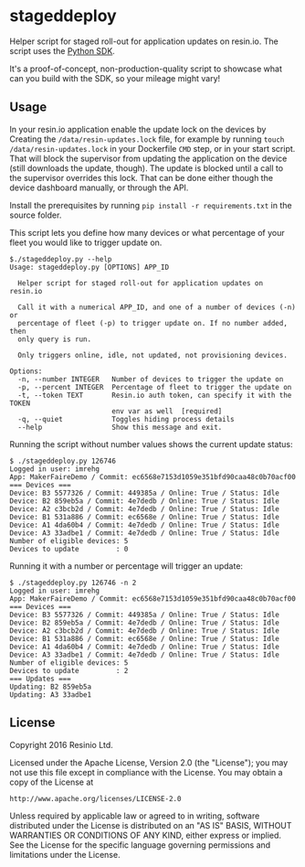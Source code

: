 # stageddeploy

Helper script for staged roll-out for application updates on resin.io. The script
uses the [Python SDK](https://github.com/resin-io/resin-sdk-python).

It's a proof-of-concept, non-production-quality script to showcase what can you
build with the SDK, so your mileage might vary!

## Usage

In your resin.io application enable the update lock on the devices by Creating
the `/data/resin-updates.lock` file, for example by running `touch /data/resin-updates.lock`
in your Dockerfile `CMD` step, or in your start script. That will block the
supervisor from updating the application on the device (still downloads the update,
though). The update is blocked until a call to the supervisor overrides this lock.
That can be done either though the device dashboard manually, or through the API.

Install the prerequisites by running `pip install -r requirements.txt` in the
source folder.

This script lets you define how many devices or what percentage of your fleet
you would like to trigger update on.

```
$./stageddeploy.py --help
Usage: stageddeploy.py [OPTIONS] APP_ID

  Helper script for staged roll-out for application updates on resin.io

  Call it with a numerical APP_ID, and one of a number of devices (-n) or
  percentage of fleet (-p) to trigger update on. If no number added, then
  only query is run.

  Only triggers online, idle, not updated, not provisioning devices.

Options:
  -n, --number INTEGER   Number of devices to trigger the update on
  -p, --percent INTEGER  Percentage of fleet to trigger the update on
  -t, --token TEXT       Resin.io auth token, can specify it with the TOKEN
                         env var as well  [required]
  -q, --quiet            Toggles hiding process details
  --help                 Show this message and exit.
```

Running the script without number values shows the current update status:

```
$ ./stageddeploy.py 126746
Logged in user: imrehg
App: MakerFaireDemo / Commit: ec6568e7153d1059e351bfd90caa48c0b70acf00
=== Devices ===
Device: B3 5577326 / Commit: 449385a / Online: True / Status: Idle
Device: B2 859eb5a / Commit: 4e7dedb / Online: True / Status: Idle
Device: A2 c3bcb2d / Commit: 4e7dedb / Online: True / Status: Idle
Device: B1 531a886 / Commit: ec6568e / Online: True / Status: Idle
Device: A1 4da60b4 / Commit: 4e7dedb / Online: True / Status: Idle
Device: A3 33adbe1 / Commit: 4e7dedb / Online: True / Status: Idle
Number of eligible devices: 5
Devices to update         : 0
```

Running it with a number or percentage will trigger an update:

```
$ ./stageddeploy.py 126746 -n 2
Logged in user: imrehg
App: MakerFaireDemo / Commit: ec6568e7153d1059e351bfd90caa48c0b70acf00
=== Devices ===
Device: B3 5577326 / Commit: 449385a / Online: True / Status: Idle
Device: B2 859eb5a / Commit: 4e7dedb / Online: True / Status: Idle
Device: A2 c3bcb2d / Commit: 4e7dedb / Online: True / Status: Idle
Device: B1 531a886 / Commit: ec6568e / Online: True / Status: Idle
Device: A1 4da60b4 / Commit: 4e7dedb / Online: True / Status: Idle
Device: A3 33adbe1 / Commit: 4e7dedb / Online: True / Status: Idle
Number of eligible devices: 5
Devices to update         : 2
=== Updates ===
Updating: B2 859eb5a
Updating: A3 33adbe1
```

## License

Copyright 2016 Resinio Ltd.

Licensed under the Apache License, Version 2.0 (the "License");
you may not use this file except in compliance with the License.
You may obtain a copy of the License at

    http://www.apache.org/licenses/LICENSE-2.0

Unless required by applicable law or agreed to in writing, software
distributed under the License is distributed on an "AS IS" BASIS,
WITHOUT WARRANTIES OR CONDITIONS OF ANY KIND, either express or implied.
See the License for the specific language governing permissions and
limitations under the License.
